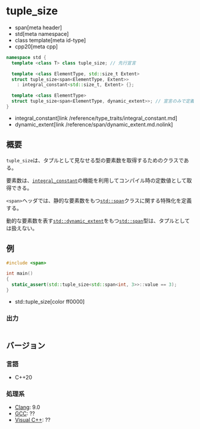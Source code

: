 # tuple_size
* span[meta header]
* std[meta namespace]
* class template[meta id-type]
* cpp20[meta cpp]

```cpp
namespace std {
  template <class T> class tuple_size; // 先行宣言

  template <class ElementType, std::size_t Extent>
  struct tuple_size<span<ElementType, Extent>>
    : integral_constant<std::size_t, Extent> {};

  template <class ElementType>
  struct tuple_size<span<ElementType, dynamic_extent>>; // 宣言のみで定義なし
}
```
* integral_constant[link /reference/type_traits/integral_constant.md]
* dynamic_extent[link /reference/span/dynamic_extent.md.nolink]

## 概要
`tuple_size`は、タプルとして見なせる型の要素数を取得するためのクラスである。

要素数は、[`integral_constant`](/reference/type_traits/integral_constant.md)の機能を利用してコンパイル時の定数値として取得できる。

`<span>`ヘッダでは、静的な要素数をもつ[`std::span`](/reference/span/span.md)クラスに関する特殊化を定義する。

動的な要素数を表す[`std::dynamic_extent`](/reference/span/dynamic_extent.md.nolink)をもつ[`std::span`](/reference/span/span.md)型は、タプルとしては扱えない。


## 例
```cpp example
#include <span>

int main()
{
  static_assert(std::tuple_size<std::span<int, 3>>::value == 3);
}
```
* std::tuple_size[color ff0000]


### 出力
```
```


## バージョン
### 言語
- C++20

### 処理系
- [Clang](/implementation.md#clang): 9.0
- [GCC](/implementation.md#gcc): ??
- [Visual C++](/implementation.md#visual_cpp): ??
